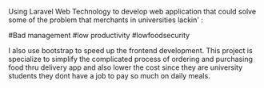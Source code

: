 Using Laravel Web Technology to develop web application that could solve some of the problem that merchants in universities lackin' :

#Bad management
#low productivity
#lowfoodsecurity

I also use bootstrap to speed up the frontend development.
This project is specialize to simplify the complicated process of ordering and purchasing food thru delivery app
and also lower the cost since they are university students they dont have a job to pay so much on daily meals.
